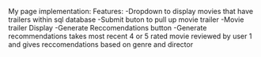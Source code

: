 My page implementation:
Features:
-Dropdown to display movies that have trailers within sql database
-Submit buton to pull up movie trailer
-Movie trailer Display
-Generate Reccomendations button
-Generate recommendations takes most recent 4 or 5 rated movie reviewed by user 1 and gives reccomendations based on genre and director